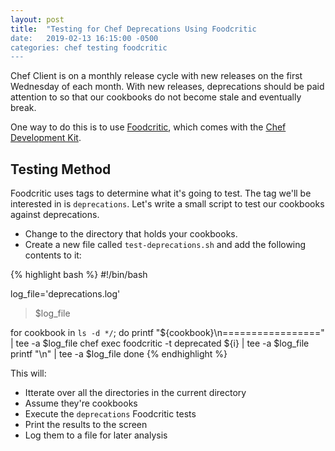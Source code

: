 ```yaml
---
layout: post
title:  "Testing for Chef Deprecations Using Foodcritic
date:   2019-02-13 16:15:00 -0500
categories: chef testing foodcritic
---
```


Chef Client is on a monthly release cycle with new releases on the first Wednesday of each month. With new releases, deprecations should be paid attention to so that our cookbooks do not become stale and eventually break.

One way to do this is to use [Foodcritic](http://www.foodcritic.io/), which comes with the [Chef Development Kit](https://downloads.chef.io/chefdk).

## Testing Method
Foodcritic uses tags to determine what it's going to test.  The tag we'll be interested in is `deprecations`.  Let's write a small script to test our cookbooks against deprecations.

- Change to the directory that holds your cookbooks.
- Create a new file called `test-deprecations.sh` and add the following contents to it:


{% highlight bash %}
#!/bin/bash

log_file='deprecations.log'
> $log_file

for cookbook in `ls -d */`; do
  printf "${cookbook}\n=================" | tee -a $log_file
  chef exec foodcritic -t deprecated ${i} | tee -a $log_file
  printf "\n" | tee -a $log_file
done
{% endhighlight %}

This will:
- Itterate over all the directories in the current directory
- Assume they're cookbooks
- Execute the `deprecations` Foodcritic tests
- Print the results to the screen
- Log them to a file for later analysis
